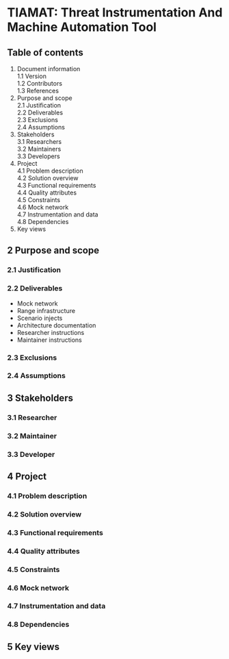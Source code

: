 # TIAMAT: Threat Instrumentation And Machine Automation Tool

## Table of contents

1. Document information   
1.1 Version   
1.2 Contributors   
1.3 References
2. Purpose and scope   
2.1 Justification   
2.2 Deliverables   
2.3 Exclusions   
2.4 Assumptions   
3. Stakeholders   
3.1 Researchers   
3.2 Maintainers   
3.3 Developers
4. Project   
4.1 Problem description   
4.2 Solution overview   
4.3 Functional requirements   
4.4 Quality attributes   
4.5 Constraints   
4.6 Mock network   
4.7 Instrumentation and data   
4.8 Dependencies
5. Key views   

## 2 Purpose and scope

### 2.1 Justification

### 2.2 Deliverables
* Mock network
* Range infrastructure
* Scenario injects
* Architecture documentation
* Researcher instructions
* Maintainer instructions

### 2.3 Exclusions

### 2.4 Assumptions

## 3 Stakeholders

### 3.1 Researcher

### 3.2 Maintainer

### 3.3 Developer

## 4 Project

### 4.1 Problem description

### 4.2 Solution overview

### 4.3 Functional requirements

### 4.4 Quality attributes

### 4.5 Constraints

### 4.6 Mock network

### 4.7 Instrumentation and data

### 4.8 Dependencies

## 5 Key views